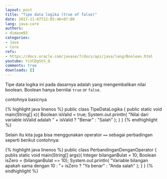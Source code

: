 ```yaml
---
layout: post
title: "Tipe data logika (true of false)"
date: 2017-11-07T22:05:46+07:00
lang: java-core
authors:
- dimasm93
categories:
- Java
- Core
refs: 
- https://docs.oracle.com/javase/7/docs/api/java/lang/Boolean.html
youtube: YiVCDgStS_Q
comments: true
downloads: []
---
```


Tipe data logika ini pada dasarnya adalah yang mengembalikan nilai boolean. Boolean hanya bernilai `true` or `false`. 

<!--more-->

contohnya basicnya 

{% highlight java linenos %}
public class TipeDataLogika {
    public static void main(String[] x){
        Boolean isValid = true;
        System.out.println(
            "Nilai dari variable isValid adalah " + 
            isValid ? "Benar" : "Salah"
        );
    }
}
{% endhighlight %}

Selain itu kita juga bisa menggunakan operator `==` sebagai perbadingan seperti berikut contohnya: 

{% highlight java linenos %}
public class PerbandinganDenganOperator {
    publis static void main(String[] args){
        Integer bilanganBulat = 10;
        Boolean isZero = (bilanganBulat == 10);
        System.out.println(
            "Variable bilangan apakah sama dengan 10 : "+ 
            isZero ? "Ya benar" : "Anda salah"
        );
    }
}
{% endhighlight %}